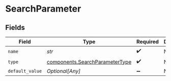 # SearchParameter


## Fields

| Field                                                                            | Type                                                                             | Required                                                                         | Description                                                                      |
| -------------------------------------------------------------------------------- | -------------------------------------------------------------------------------- | -------------------------------------------------------------------------------- | -------------------------------------------------------------------------------- |
| `name`                                                                           | *str*                                                                            | :heavy_check_mark:                                                               | N/A                                                                              |
| `type`                                                                           | [components.SearchParameterType](../../models/components/searchparametertype.md) | :heavy_check_mark:                                                               | N/A                                                                              |
| `default_value`                                                                  | *Optional[Any]*                                                                  | :heavy_minus_sign:                                                               | N/A                                                                              |